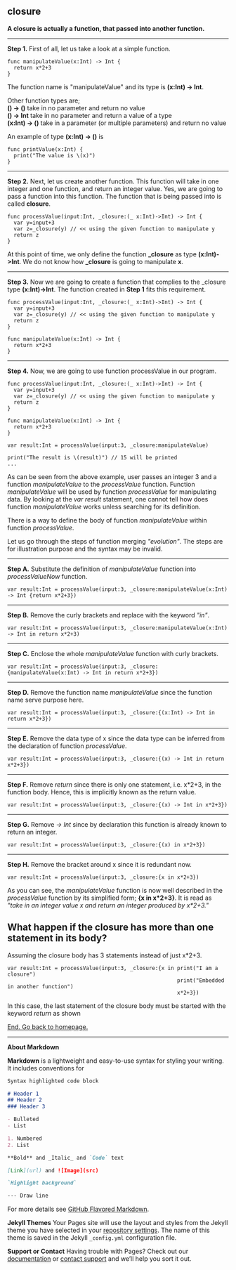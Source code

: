 ## closure
**A closure is actually a function, that passed into another function.**

---
**Step 1.** First of all, let us take a look at a simple function.
```
func manipulateValue(x:Int) -> Int {
  return x*2+3
}
```
The function name is "manipulateValue" and its type is **(x:Int) -> Int**.  

Other function types are;  
**() -> ()**      take in no parameter and return no value  
**() -> Int**     take in no parameter and return a value of a type  
**(x:Int) -> ()** take in a parameter (or multiple parameters) and return no value  

An example of type **(x:Int) -> ()** is
```
func printValue(x:Int) {
  print("The value is \(x)")
}
```
---
**Step 2.** Next, let us create another function. This function will take in one integer and one function, and return an integer value. Yes, we are going to pass a function into this function. The function that is being passed into is called **closure**.
```
func processValue(input:Int, _closure:(_ x:Int)->Int) -> Int {
  var y=input+3
  var z=_closure(y) // << using the given function to manipulate y
  return z
}
```
At this point of time, we only define the function **_closure** as type **(x:Int)->Int**. We do not know how **_closure** is going to manipulate **x**.
  
---
**Step 3.** Now we are going to create a function that complies to the _closure type **(x:Int)->Int**. The function created in **Step 1** fits this requirement.
```
func processValue(input:Int, _closure:(_ x:Int)->Int) -> Int {
  var y=input+3
  var z=_closure(y) // << using the given function to manipulate y
  return z
}

func manipulateValue(x:Int) -> Int {
  return x*2+3
}
```

---
**Step 4.** Now, we are going to use function processValue in our program.
```
func processValue(input:Int, _closure:(_ x:Int)->Int) -> Int {
  var y=input+3
  var z=_closure(y) // << using the given function to manipulate y
  return z
}

func manipulateValue(x:Int) -> Int {
  return x*2+3
}

var result:Int = processValue(input:3, _closure:manipulateValue)

print("The result is \(result)") // 15 will be printed
...
```
As can be seen from the above example, user passes an integer 3 and a function *manipulateValue* to the *processValue* function. Function *manipulateValue* will be used by function *processValue* for manipulating data. By looking at the *var result* statement, one cannot tell how does function *manipulateValue* works unless searching for its definition.  

There is a way to define the body of function *manipulateValue* within function *processValue*.  

Let us go through the steps of function merging *"evolution"*. The steps are for illustration purpose and the syntax may be invalid.  

---
**Step A.** Substitute the definition of *manipulateValue* function into *processValueNow* function.
```
var result:Int = processValue(input:3, _closure:manipulateValue(x:Int) -> Int {return x*2+3})
```

---
**Step B.** Remove the curly brackets and replace with the keyword *"in"*.
```
var result:Int = processValue(input:3, _closure:manipulateValue(x:Int) -> Int in return x*2+3)
```

---
**Step C.** Enclose the whole *manipulateValue* function with curly brackets.
```
var result:Int = processValue(input:3, _closure:{manipulateValue(x:Int) -> Int in return x*2+3})
```

---
**Step D.** Remove the function name *manipulateValue* since the function name serve purpose here.
```
var result:Int = processValue(input:3, _closure:{(x:Int) -> Int in return x*2+3})
```

---
**Step E.** Remove the data type of x since the data type can be inferred from the declaration of function *processValue*.
```
var result:Int = processValue(input:3, _closure:{(x) -> Int in return x*2+3})
```

---
**Step F.** Remove *return* since there is only one statement, i.e. x\*2+3, in the function body. Hence, this is implicitly known as the return value.
```
var result:Int = processValue(input:3, _closure:{(x) -> Int in x*2+3})
```

---
**Step G.** Remove *-> Int* since by declaration this function is already known to return an integer.
```
var result:Int = processValue(input:3, _closure:{(x) in x*2+3})
```

---
**Step H.** Remove the bracket around x since it is redundant now.
```
var result:Int = processValue(input:3, _closure:{x in x*2+3})
```
As you can see, the *manipulateValue* function is now well described in the *processValue* function by its simplified form;
**{x in x\*2+3}**. It is read as *"take in an integer value x and return an integer produced by x\*2+3."*
  
  
## What happen if the closure has more than one statement in its body?
Assuming the closure body has 3 statements instead of just x\*2+3.
```
var result:Int = processValue(input:3, _closure:{x in print("I am a closure")
                                                      print("Embedded in another function")
                                                      x*2+3})
```

In this case, the last statement of the closure body must be started with the keyword *return* as shown











  
  
[End. Go back to homepage.](https://siewmeng.github.io/swift/)

-------------------------------------------------------------------------

**About Markdown**

**Markdown** is a lightweight and easy-to-use syntax for styling your writing. It includes conventions for

```markdown
Syntax highlighted code block

# Header 1
## Header 2
### Header 3

- Bulleted
- List

1. Numbered
2. List

**Bold** and _Italic_ and `Code` text

[Link](url) and ![Image](src)

`Highlight background`

--- Draw line

```
For more details see [GitHub Flavored Markdown](https://guides.github.com/features/mastering-markdown/).

**Jekyll Themes**
Your Pages site will use the layout and styles from the Jekyll theme you have selected in your [repository settings](https://github.com/siewmeng/sm/settings). The name of this theme is saved in the Jekyll `_config.yml` configuration file.

**Support or Contact**
Having trouble with Pages? Check out our [documentation](https://help.github.com/categories/github-pages-basics/) or [contact support](https://github.com/contact) and we’ll help you sort it out.
